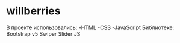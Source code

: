 # willberries
В проекте использовались: 
-HTML
-CSS
-JavaSсript
Библиотеке: 
Bootstrap v5
Swiper Slider JS
